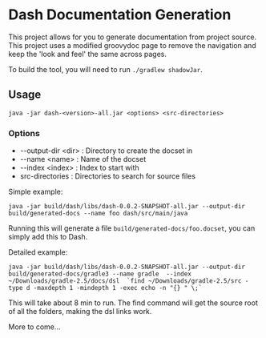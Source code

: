 # Dash Documentation Generation

This project allows for you to generate documentation from project source. This project uses a modified groovydoc page to remove the navigation and keep the 'look and feel' the same across pages.

To build the tool, you will need to run `./gradlew shadowJar`. 

## Usage

    java -jar dash-<version>-all.jar <options> <src-directories>
    
### Options

* --output-dir \<dir\>   : Directory to create the docset in
* --name \<name\>        : Name of the docset
* --index \<index\>      : Index to start with
* src-directories        : Directories to search for source files

Simple example:

    java -jar build/dash/libs/dash-0.0.2-SNAPSHOT-all.jar --output-dir build/generated-docs --name foo dash/src/main/java

Running this will generate a file `build/generated-docs/foo.docset`, you can simply add this to Dash. 

Detailed example:

    java -jar build/dash/libs/dash-0.0.2-SNAPSHOT-all.jar --output-dir build/generated-docs/gradle3 --name gradle  --index ~/Downloads/gradle-2.5/docs/dsl  `find ~/Downloads/gradle-2.5/src -type d -maxdepth 1 -mindepth 1 -exec echo -n "{} " \;`

This will take about 8 min to run. The find command will get the source root of all the folders, making the dsl links work.

More to come...
